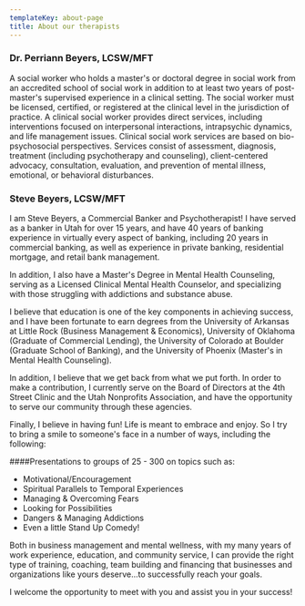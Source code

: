 ```yaml
---
templateKey: about-page
title: About our therapists
---
```

### Dr. Perriann Beyers, LCSW/MFT
A social worker who holds a master's or doctoral degree in social work from an accredited school of social work in addition to at least two years of post-master's supervised experience in a clinical setting. The social worker must be licensed, certified, or registered at the clinical level in the jurisdiction of practice. A clinical social worker provides direct services, including interventions focused on interpersonal interactions, intrapsychic dynamics, and life management issues. Clinical social work services are based on bio-psychosocial perspectives. Services consist of assessment, diagnosis, treatment (including psychotherapy and counseling), client-centered advocacy, consultation, evaluation, and prevention of mental illness, emotional, or behavioral disturbances.


### Steve Beyers, LCSW/MFT
I am Steve Beyers, a Commercial Banker and Psychotherapist! I have served as a banker in Utah for over 15 years, and have 40 years of banking experience in virtually every aspect of banking, including 20 years in commercial banking, as well as experience in private banking, residential mortgage, and retail bank management.

In addition, I also have a Master's Degree in Mental Health Counseling, serving as a Licensed Clinical Mental Health Counselor, and specializing with those struggling with addictions and substance abuse.

I believe that education is one of the key components in achieving success, and I have been fortunate to earn degrees from the University of Arkansas at Little Rock (Business Management & Economics), University of Oklahoma (Graduate of Commercial Lending), the University of Colorado at Boulder (Graduate School of Banking), and the University of Phoenix (Master's in Mental Health Counseling).

In addition, I believe that we get back from what we put forth. In order to make a contribution, I currently serve on the Board of Directors at the 4th Street Clinic and the Utah Nonprofits Association, and have the opportunity to serve our community through these agencies.

Finally, I believe in having fun! Life is meant to embrace and enjoy. So I try to bring a smile to someone's face in a number of ways, including the following:

####Presentations to groups of 25 - 300 on topics such as:
- Motivational/Encouragement
- Spiritual Parallels to Temporal Experiences
- Managing & Overcoming Fears
- Looking for Possibilities
- Dangers & Managing Addictions
- Even a little Stand Up Comedy!

Both in business management and mental wellness, with my many years of work experience, education, and community service, I can provide the right type of training, coaching, team building and financing that businesses and organizations like yours deserve...to successfully reach your goals.

I welcome the opportunity to meet with you and assist you in your success!
